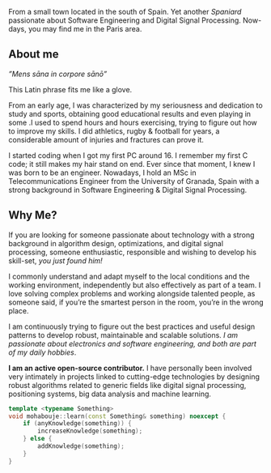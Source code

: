 From a small town located in the south of Spain. Yet another *Spaniard* passionate about Software Engineering and Digital Signal Processing. Now-days, you may find me in the Paris area.

## About me

*”Mens sāna in corpore sānō”*

This Latin phrase fits me like a glove. 

From an early age, I was characterized by my seriousness and dedication to study and sports, obtaining good educational results and even playing in some   .I used to spend hours and hours exercising, trying to figure out how to improve my skills. I did athletics, rugby & football for years, a considerable amount of injuries and fractures can prove it.

I started coding when I got my first PC around 16. I remember my first C code; it still makes my hair stand on end. Ever since that moment, I knew I was born to be an engineer. Nowadays, I hold an MSc in Telecommunications Engineer from the University of Granada, Spain with a strong background in Software Engineering & Digital Signal Processing.

## Why Me?

If you are looking for someone passionate about technology with a strong background in algorithm design, optimizations, and digital signal processing, someone enthusiastic, responsible and wishing to develop his skill-set, *you just found him!*

I commonly understand and adapt myself to the local conditions and the working environment, independently but also effectively as
part of a team. I love solving complex problems and working alongside talented people, as someone said, if you’re the smartest
person in the room, you’re in the wrong place. 

I am continuously trying to figure out the best practices and useful design patterns to develop robust, maintainable and scalable solutions. *I am passionate about electronics and software engineering, and both are part of my daily hobbies*. 

**I am an active open-source contributor.** I have personally been involved very intimately in projects linked to cutting-edge technologies by designing robust algorithms related to generic fields like digital signal processing, positioning systems, big data analysis and machine learning.



```c++
template <typename Something>
void mohabouje::learn(const Something& something) noexcept {
    if (anyKnowledge(something)) {
        increaseKnowledge(something);
    } else {
        addKnowledge(something);
    }
}
```

## 
